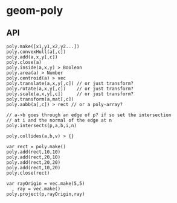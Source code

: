 
# geom-poly

## API

    poly.make([x1,y1,x2,y2...])
    poly.convexHull(a[,c])
    poly.add(a,x,y[,c])
    poly.close(a)
    poly.inside(a,x,y) > Boolean
    poly.area(a) > Number
    poly.centroid(a) > vec
    poly.translate(a,x,y[,c]) // or just transform?
    poly.rotate(a,x,y[,c])    // or just transform?
    poly.scale(a,x,y[,c])     // or just transform?
    poly.transform(a,mat[,c])
    poly.aabb(a[,c]) > rect // or a poly-array?

    // a->b goes through an edge of p? if so set the intersection
    // at i and the normal of the edge at n
    poly.intersects(p,a,b,i,n)

    poly.collides(a,b,v) > {}

    var rect = poly.make()
    poly.add(rect,10,10)
    poly.add(rect,20,10)
    poly.add(rect,20,20)
    poly.add(rect,10,20)
    poly.close(rect)

    var rayOrigin = vec.make(5,5)
      , ray = vec.make()
    poly.project(p,rayOrigin,ray)

